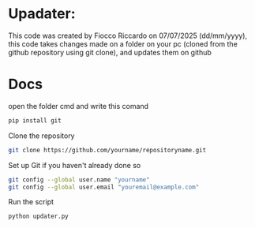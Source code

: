 # Upadater:

This code was created by Fiocco Riccardo on 07/07/2025 (dd/mm/yyyy), this code takes changes made on a folder on your pc (cloned from the github repository using git clone), and updates them on github

# Docs

open the folder cmd and write this comand
```bash
pip install git
```
Clone the repository

```bash
git clone https://github.com/yourname/repositoryname.git
```

Set up Git if you haven't already done so

```bash
git config --global user.name "yourname"
git config --global user.email "youremail@example.com"
```

Run the script

```bash
python updater.py
```
